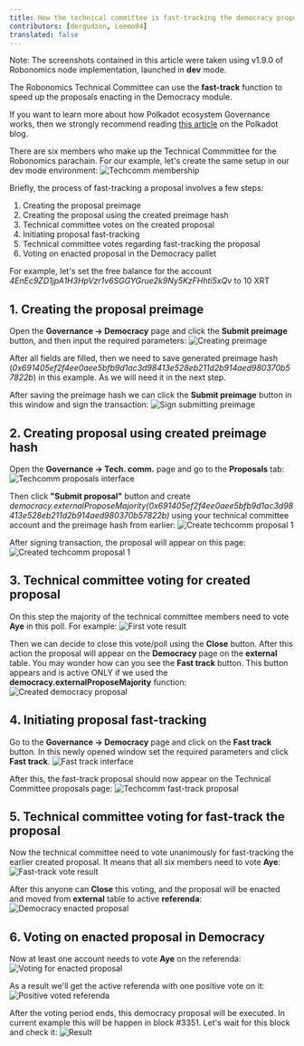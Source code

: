 ```yaml
---
title: How the technical committee is fast-tracking the democracy proposals
contributors: [dergudzon, Leemo94]
translated: false
---
```


Note: The screenshots contained in this article were taken using v1.9.0 of Robonomics node implementation, launched in **dev** mode.

The Robonomics Technical Committee can use the **fast-track** function to speed up the proposals enacting in the Democracy module.

If you want to learn more about how Polkadot ecosystem Governance works, then we strongly recommend reading [this article](https://polkadot.network/blog/polkadot-governance/) on the Polkadot blog.

There are six members who make up the Technical Commmittee for the Robonomics parachain. For our example, let's create the same setup in our dev mode environment:
![Techcomm membership](../images/technical-committee-fast-track/techcomm_membership.png)

Briefly, the process of fast-tracking a proposal involves a few steps:
1. Creating the proposal preimage
2. Creating the proposal using the created preimage hash
3. Technical committee votes on the created proposal
4. Initiating proposal fast-tracking 
5. Technical committee votes regarding fast-tracking the proposal
6. Voting on enacted proposal in the Democracy pallet

For example, let's set the free balance for the account *4EnEc9ZD1jpA1H3HpVzr1v6SGGYGrue2k9Ny5KzFHhti5xQv* to 10 XRT

## 1. Creating the proposal preimage
Open the **Governance -> Democracy** page and click the **Submit preimage** button, and then input the required parameters:
![Creating preimage](../images/technical-committee-fast-track/creating_preimage.png)

After all fields are filled, then we need to save generated preimage hash (*0x691405ef2f4ee0aee5bfb9d1ac3d98413e528eb211d2b914aed980370b57822b*) in this example. As we will need it in the next step.

After saving the preimage hash we can click the **Submit preimage** button in this window and sign the transaction:
![Sign submitting preimage](../images/technical-committee-fast-track/sign_submitting_preimage.png)


## 2. Creating proposal using created preimage hash
Open the **Governance -> Tech. comm.** page and go to the **Proposals** tab:
![Techcomm proposals interface](../images/technical-committee-fast-track/techcomm_proposals_interface.png)

Then click **"Submit proposal"** button and create *democracy.externalProposeMajority(0x691405ef2f4ee0aee5bfb9d1ac3d98413e528eb211d2b914aed980370b57822b)* using your technical committee account and the preimage hash from earlier:
![Create techcomm proposal 1](../images/technical-committee-fast-track/create_techcomm_proposal_1.png)

After signing transaction, the proposal will appear on this page:
![Created techcomm proposal 1](../images/technical-committee-fast-track/created_techcomm_proposal_1.png)

## 3. Technical committee voting for created proposal
On this step the majority of the technical committee members need to vote **Aye** in this poll. For example:
![First vote result](../images/technical-committee-fast-track/first_vote_result.png)

Then we can decide to close this vote/poll using the **Close** button. After this action the proposal will appear on the **Democracy** page on the **external** table. You may wonder how can you see the **Fast track** button. This button appears and is active ONLY if we used the **democracy.externalProposeMajority** function:
![Created democracy proposal](../images/technical-committee-fast-track/created_democracy_proposal.png)


## 4. Initiating proposal fast-tracking
Go to the **Governance -> Democracy** page and click on the **Fast track** button. In this newly opened window set the required parameters and click **Fast track**.
![Fast track interface](../images/technical-committee-fast-track/fast_track_interface.png)

After this, the fast-track proposal should now appear on the Technical Committee proposals page:
![Techcomm fast-track proposal](../images/technical-committee-fast-track/techcomm_fasttrack_proposal.png)


## 5. Technical committee voting for fast-track the proposal
Now the technical committee need to vote unanimously for fast-tracking the earlier created proposal. It means that all six members need to vote **Aye**:
![Fast-track vote result](../images/technical-committee-fast-track/fasttrack_vote_result.png)

After this anyone can **Close** this voting, and the proposal will be enacted and moved from **external** table to active **referenda**:
![Democracy enacted proposal](../images/technical-committee-fast-track/democracy_enacted_proposal.png)


## 6. Voting on enacted proposal in Democracy
Now at least one account needs to vote **Aye** on the referenda:
![Voting for enacted proposal](../images/technical-committee-fast-track/voting_for_enacted_proposal.png)

As a result we'll get the active referenda with one positive vote on it:
![Positive voted referenda](../images/technical-committee-fast-track/positive_voted_referenda.png)

After the voting period ends, this democracy proposal will be executed. In current example this will be happen in block #3351. Let's wait for this block and check it:
![Result](../images/technical-committee-fast-track/result.png)
